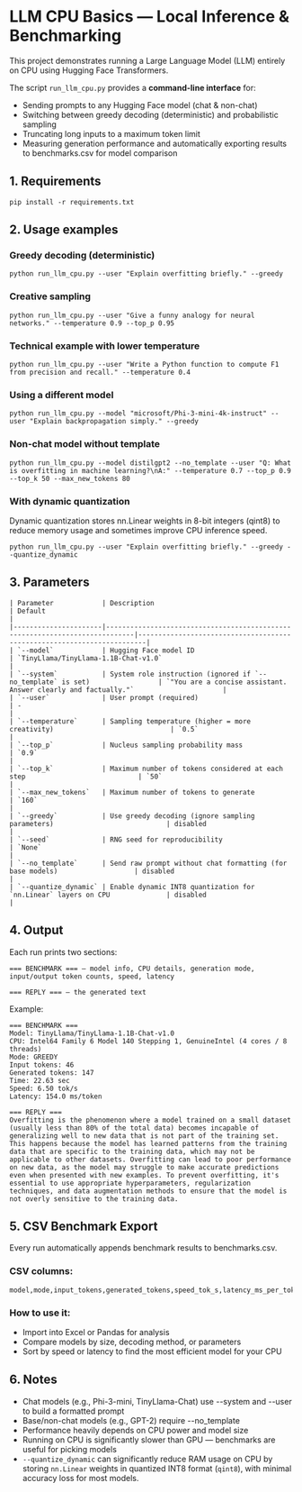 # LLM CPU Basics — Local Inference & Benchmarking

This project demonstrates running a Large Language Model (LLM) entirely on CPU using Hugging Face Transformers.

The script `run_llm_cpu.py` provides a **command-line interface** for:
- Sending prompts to any Hugging Face model (chat & non-chat)
- Switching between greedy decoding (deterministic) and probabilistic sampling
- Truncating long inputs to a maximum token limit
- Measuring generation performance and automatically exporting results to benchmarks.csv for model comparison

## 1. Requirements

```
pip install -r requirements.txt
```
## 2. Usage examples
### Greedy decoding (deterministic)
```
python run_llm_cpu.py --user "Explain overfitting briefly." --greedy
```
### Creative sampling
```
python run_llm_cpu.py --user "Give a funny analogy for neural networks." --temperature 0.9 --top_p 0.95
```
### Technical example with lower temperature
```
python run_llm_cpu.py --user "Write a Python function to compute F1 from precision and recall." --temperature 0.4
```
### Using a different model
```
python run_llm_cpu.py --model "microsoft/Phi-3-mini-4k-instruct" --user "Explain backpropagation simply." --greedy
```
### Non-chat model without template
```
python run_llm_cpu.py --model distilgpt2 --no_template --user "Q: What is overfitting in machine learning?\nA:" --temperature 0.7 --top_p 0.9 --top_k 50 --max_new_tokens 80
```
### With dynamic quantization
Dynamic quantization stores nn.Linear weights in 8-bit integers (qint8) to reduce memory usage and sometimes improve CPU inference speed.

```
python run_llm_cpu.py --user "Explain overfitting briefly." --greedy --quantize_dynamic
```

## 3. Parameters
```
| Parameter            | Description                                                                 | Default                                                                 |
|----------------------|-----------------------------------------------------------------------------|------------------------------------------------------------------------|
| `--model`            | Hugging Face model ID                                                       | `TinyLlama/TinyLlama-1.1B-Chat-v1.0`                                               |
| `--system`           | System role instruction (ignored if `--no_template` is set)                 | `"You are a concise assistant. Answer clearly and factually."`                      |
| `--user`             | User prompt (required)                                                      | -                                                                       |
| `--temperature`      | Sampling temperature (higher = more creativity)                             | `0.5`                                                                      |
| `--top_p`            | Nucleus sampling probability mass                                           | `0.9`                                                                      |
| `--top_k`            | Maximum number of tokens considered at each step                            | `50`                                                                    |
| `--max_new_tokens`   | Maximum number of tokens to generate                                        | `160`                                                                   |
| `--greedy`           | Use greedy decoding (ignore sampling parameters)                            | disabled                                                                |
| `--seed`             | RNG seed for reproducibility                                                | `None`                                                                  |
| `--no_template`      | Send raw prompt without chat formatting (for base models)                   | disabled                                                                |
| `--quantize_dynamic` | Enable dynamic INT8 quantization for `nn.Linear` layers on CPU              | disabled                                                                |
```

## 4. Output
Each run prints two sections:
```
=== BENCHMARK === — model info, CPU details, generation mode, input/output token counts, speed, latency

=== REPLY === — the generated text
```
Example:
```
=== BENCHMARK ===
Model: TinyLlama/TinyLlama-1.1B-Chat-v1.0
CPU: Intel64 Family 6 Model 140 Stepping 1, GenuineIntel (4 cores / 8 threads)
Mode: GREEDY
Input tokens: 46
Generated tokens: 147
Time: 22.63 sec
Speed: 6.50 tok/s
Latency: 154.0 ms/token

=== REPLY ===
Overfitting is the phenomenon where a model trained on a small dataset (usually less than 80% of the total data) becomes incapable of generalizing well to new data that is not part of the training set. This happens because the model has learned patterns from the training data that are specific to the training data, which may not be applicable to other datasets. Overfitting can lead to poor performance on new data, as the model may struggle to make accurate predictions even when presented with new examples. To prevent overfitting, it's essential to use appropriate hyperparameters, regularization techniques, and data augmentation methods to ensure that the model is not overly sensitive to the training data.
```
## 5. CSV Benchmark Export
Every run automatically appends benchmark results to benchmarks.csv.
### CSV columns:
```
model,mode,input_tokens,generated_tokens,speed_tok_s,latency_ms_per_tok,cpu,cores,threads,temperature,top_p,top_k,greedy,dynamic_int8
```
### How to use it:
- Import into Excel or Pandas for analysis
- Compare models by size, decoding method, or parameters
- Sort by speed or latency to find the most efficient model for your CPU

## 6. Notes
- Chat models (e.g., Phi-3-mini, TinyLlama-Chat) use --system and --user to build a formatted prompt
- Base/non-chat models (e.g., GPT-2) require --no_template
- Performance heavily depends on CPU power and model size
- Running on CPU is significantly slower than GPU — benchmarks are useful for picking models
- `--quantize_dynamic` can significantly reduce RAM usage on CPU by storing `nn.Linear` weights in quantized INT8 format (`qint8`), with minimal accuracy loss for most models.




